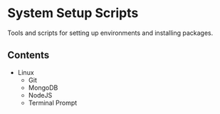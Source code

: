 # System Setup Scripts

Tools and scripts for setting up environments and installing packages.

## Contents

- Linux
    - Git
    - MongoDB
    - NodeJS
    - Terminal Prompt
